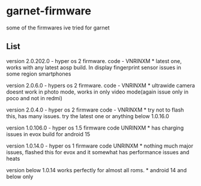 # garnet-firmware
some of the firmwares ive tried for garnet

## List 

version 2.0.202.0 - hyper os 2 firmware. code - VNRINXM      * latest one, works with any latest aosp build. In display fingerprint sensor issues in some region smartphones 

version 2.0.6.0  - hypers os 2 firmware. code - VNRINXM      * ultrawide camera doesnt work in photo mode, works in only video mode(again issue only in poco and not in redmi)

version 2.0.4.0 - hyper os 2 firmware code - VNRINXM         * try not to flash this, has many issues. try the latest one or anything below 1.0.16.0

version 1.0.106.0 - hyper os 1.5 firmware code UNRINXM       * has charging issues in evox build for android 15

version 1.0.14.0 - hyper os 1 firmware code UNRINXM          * nothing much major issues, flashed this for evox and it somewhat has performance issues and heats

version below 1.0.14 works perfectly for almost all roms.    * android 14 and below only
